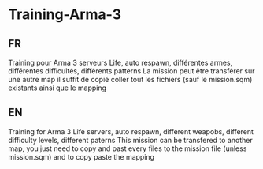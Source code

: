 # Training-Arma-3
## FR
Training pour Arma 3 serveurs Life, auto respawn, différentes armes, différentes difficultés, différents patterns
La mission peut être transférer sur une autre map il suffit de copié coller tout les fichiers (sauf le mission.sqm) existants ainsi que le mapping

## EN
Training for Arma 3 Life servers, auto respawn, different weapobs, different difficulty levels, different paterns
This mission can be transfered to another map, you just need to copy and past every files to the mission file (unless mission.sqm) and to copy paste the mapping
